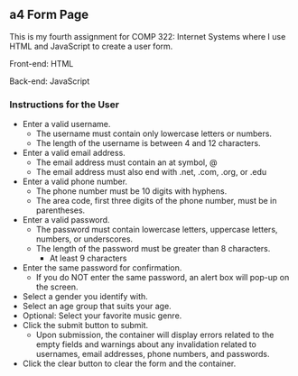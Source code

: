 ## a4 Form Page

This is my fourth assignment for COMP 322: Internet Systems where I use HTML and JavaScript to create a user form.

Front-end: HTML

Back-end: JavaScript

### Instructions for the User
- Enter a valid username.
    - The username must contain only lowercase letters or numbers.
    - The length of the username is between 4 and 12 characters.
- Enter a valid email address.
    - The email address must contain an at symbol, @
    - The email address must also end with .net, .com, .org, or .edu
- Enter a valid phone number.
    - The phone number must be 10 digits with hyphens.
    - The area code, first three digits of the phone number, must be in parentheses.
- Enter a valid password.
    - The password must contain lowercase letters, uppercase letters, numbers, or underscores.
    - The length of the password must be greater than 8 characters.
        - At least 9 characters
- Enter the same password for confirmation.
    - If you do NOT enter the same password, an alert box will pop-up on the screen.
- Select a gender you identify with.
- Select an age group that suits your age.
- Optional: Select your favorite music genre.
- Click the submit button to submit.
    - Upon submission, the container will display errors related to the empty fields and warnings about any invalidation related to usernames, email addresses, phone numbers, and passwords.
- Click the clear button to clear the form and the container.